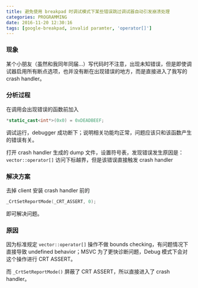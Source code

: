 ```yaml
---
title: 避免使用 breakpad 时调试模式下某些错误跳过调试器自动引发崩溃处理
categories: PROGRAMMING
date: 2016-11-20 12:30:16
tags: [google-breakpad, invalid paramter, 'operator[]']
---
```

### 现象

某个小朋友（虽然和我同年同届...）写代码时不注意，出现未知错误，但是即使调试器启用所有断点选项，也并没有断在出现错误的地方，而是直接进入了我写的 crash handler。

### 分析过程

在调用会出现错误的函数前加入

```c++
*static_cast<int*>(0x0) = 0xDEADBEEF;
```

调试运行，debugger 成功断下；说明相关功能均正常，问题应该只和该函数产生的错误有关。

打开 crash handler 生成的 dump 文件，设置符号表，发现错误发生原因是： `vector::operator[]` 访问下标越界，但是该错误直接触发 crash handler

### 解决方案

去掉 client 安装 crash handler 前的

```c++
_CrtSetReportMode(_CRT_ASSERT, 0);
```

即可解决问题。

### 原因

因为标准规定 `vector::operator[]` 操作不做 bounds checking，有问题情况下直接导致 undefined behavior；MSVC 为了更快诊断问题，Debug 模式下会对这个操作进行 CRT ASSERT。

而 `_CrtSetReportMode()` 屏蔽了 CRT ASSERT，所以直接进入了 crash handler。